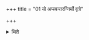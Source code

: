 +++
title = "01 यो अप्स्वन्तरग्निर्यो वृत्रे"

+++

<details><summary>थिते</summary>

यो अप्स्वन्तरग्निर्यो वृत्रे यः पुरुषे यो अश्मनि । य आविवेश भुवनानि विश्वा तेभ्यो अग्निभ्यो हुतमस्त्वेतत् । यः सोमे अन्तर्यो गोष्वन्तर्वयांसि य आविवेश यो मृगेषु । य आविवेश द्विपदो यश्चतुष्पदस्तेभ्यो अग्निभ्यो हुतमस्त्वेतत् । पृष्टो दिवीत्येषा । येनेन्द्रस्य रथं सम्बभूवुर्यो वैश्वानर उत वैश्वदेव्यः । धीरो यः शक्रः परिभूरदाभ्यस्तेभ्यो अग्निभ्यो हुतमस्त्वेतत् । यं हुतादमग्निं यमु काममाहुर्यं दातारं प्रतिग्रहीतारमाहुः । यो देवानां देवतमस्तपोजास्तेभ्यो अग्निभ्यो हुतमस्त्वेतत् । उक्षान्नाय वशान्नायेत्येताभिः षड्भिश्चितिञ्चितिमुपधायाभिजुहोति १
</details>
